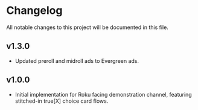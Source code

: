 # Changelog
All notable changes to this project will be documented in this file.

## v1.3.0
* Updated preroll and midroll ads to Evergreen ads.

## v1.0.0
* Initial implementation for Roku facing demonstration channel, featuring stitched-in true[X] choice card flows.
